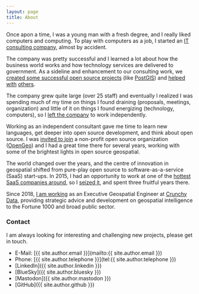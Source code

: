 ```yaml
---
layout: page
title: About
---
```


Once apon a time, I was a young man with a fresh degree, and I really liked computers and computing. To play with computers as a job, I started an [IT consulting company](http://www.refractions.net), almost by accident. 

The company was pretty successful and I learned a lot about how the business world works and how technology services are delivered to government. As a sideline and enhancement to our consulting work, we [created some successful open source projects](/2005/10/open-source-company-oxymoron.html) (like [PostGIS](http://postgis.net)) and [helped](https://libgeos.org) [with](http://mapserver.org) [others](http://geoserver.org).

The company grew quite large (over 25 staff) and eventually I realized I was spending much of my time on things I found draining (proposals, meetings, organization) and little of it on things I found energizing (technology, computers), so I [left the company](/2008/02/whither-canada.html) to work independently.

Working as an independent consultant gave me time to learn new languages, get deeper into open source development, and think about open source. I was [invited to join](/2008/12/another-change-of-scene.html) a non-profit open source organization ([OpenGeo](https://en.wikipedia.org/wiki/OpenPlans#OpenGeo)) and I had a great time there for several years, working with some of the brightest lights in open source geospatial.

The world changed over the years, and the centre of innovation in geospatial shifted from pure-play open source to software-as-a-service (SaaS) start-ups. In 2015, I had an opportunity to work at one of the [hottest SaaS companies around](http://cartodb.com), so I [seized it](/2015/02/the-new-gig.html), and spent three fruitful years there. 

Since 2018, [I am working](/2018/09/crunchydata.html) as an Executive Geospatial Engineer at [Crunchy Data](http://crunchydata.com), providing strategic advice and development on geospatial intelligence to the Fortune 1000 and broad public sector.

### Contact

I am always looking for interesting and challenging new projects, please get in touch.

* E-Mail: [{{ site.author.email }}](mailto:{{ site.author.email }})
* Phone: [{{ site.author.telephone }}](tel:{{ site.author.telephone }})
* [LinkedIn]({{ site.author.linkedin }})
* [BlueSky]({{ site.author.bluesky }})
* [Mastodon]({{ site.author.mastodon }})
* [GitHub]({{ site.author.github }})
